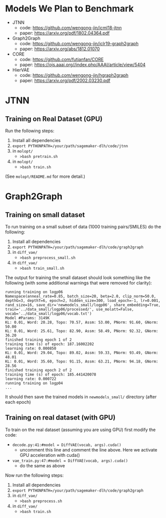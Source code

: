 # Models We Plan to Benchmark

- JTNN
    * code: https://github.com/wengong-jin/icml18-jtnn
    * paper: https://arxiv.org/pdf/1802.04364.pdf
- Graph2Graph
    * code: https://github.com/wengong-jin/iclr19-graph2graph
    * paper: https://arxiv.org/abs/1812.01070
- CORE
    * code: https://github.com/futianfan/CORE
    * paper: https://ojs.aaai.org//index.php/AAAI/article/view/5404
- HierVAE
    * code: https://github.com/wengong-jin/hgraph2graph
    * paper: https://arxiv.org/pdf/2002.03230.pdf

# JTNN

## Training on Real Dataset (GPU)

Run the following steps:

1. Install all dependencies
2. `export PYTHONPATH=/your/path/sagemaker-dlh/code/jtnn`
3. in `molopt/`
    * `>bash pretrain.sh`
4. in `molopt/`
    * `>bash train.sh`

(See `molopt/README.md` for more detail.)

# Graph2Graph

## Training on small dataset

To run training on a small subset of data (1000 training pairs/SMILES) do the following:

1. Install all dependencies
2. `export PYTHONPATH=/your/path/sagemaker-dlh/code/graph2graph`
3. in `diff_vae/`
    * `>bash preprocess_small.sh`
4. in `diff_vae/`
    * `>bash train_small.sh`


The output for training the small dataset should look something like the following (with some additional warnings that were removed for clarity):

```
running training on logp06
Namespace(anneal_rate=0.85, batch_size=20, beta=2.0, clip_norm=50.0, depthG=3, depthT=6, epoch=2, hidden_size=300, load_epoch=-1, lr=0.001, rand_size=16, save_dir='newmodels_small/logp06', share_embedding=True, train='../data_small/logp06/processed/', use_molatt=False, vocab='../data_small/logp06/vocab.txt')
Model #Params: 3149K
KL: 0.01, Word: 20.28, Topo: 70.57, Assm: 53.00, PNorm: 91.60, GNorm: 50.00
KL: 0.01, Word: 25.61, Topo: 82.90, Assm: 58.49, PNorm: 92.32, GNorm: 36.20
finished training epoch 1 of 2
training time (s) of epoch: 187.16002202
learning rate: 0.000850
KL: 0.01, Word: 29.04, Topo: 89.02, Assm: 59.33, PNorm: 93.49, GNorm: 48.01
KL: 0.01, Word: 35.60, Topo: 91.15, Assm: 63.21, PNorm: 94.18, GNorm: 28.56
finished training epoch 2 of 2
training time (s) of epoch: 185.441420078
learning rate: 0.000722
running training on logp04
...
```

It should then save the trained models in `newmodels_small/` directory (after each epoch)

## Training on real dataset (with GPU)

To train on the real dataset (assuming you are using GPU) first modify the code:

- `decode.py:41:#model = DiffVAE(vocab, args).cuda()`
    * uncomment this line and comment the line above. Here we activate GPU acceleration with cuda()
- `vae_train.py:47:#model = DiffVAE(vocab, args).cuda()`
    * do the same as above

Now run the following steps:

1. Install all dependencies
2. `export PYTHONPATH=/your/path/sagemaker-dlh/code/graph2graph`
3. in `diff_vae/`
    * `>bash preprocess.sh`
4. in `diff_vae/`
    * `>bash train.sh`






